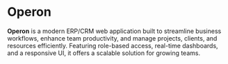 # Operon
**Operon** is a modern ERP/CRM web application built to streamline business workflows, enhance team productivity, and manage projects, clients, and resources efficiently. Featuring role-based access, real-time dashboards, and a responsive UI, it offers a scalable solution for growing teams.
